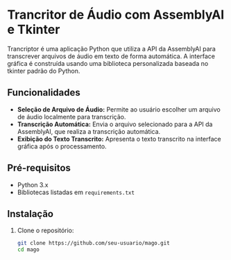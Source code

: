 # Trancritor de Áudio com AssemblyAI e Tkinter

Trancriptor é uma aplicação Python que utiliza a API da AssemblyAI para transcrever arquivos de áudio em texto de forma automática. A interface gráfica é construída usando uma biblioteca personalizada baseada no tkinter padrão do Python.

## Funcionalidades

- **Seleção de Arquivo de Áudio:** Permite ao usuário escolher um arquivo de áudio localmente para transcrição.
- **Transcrição Automática:** Envia o arquivo selecionado para a API da AssemblyAI, que realiza a transcrição automática.
- **Exibição do Texto Transcrito:** Apresenta o texto transcrito na interface gráfica após o processamento.

## Pré-requisitos

- Python 3.x
- Bibliotecas listadas em `requirements.txt`

## Instalação

1. Clone o repositório:

   ```bash
   git clone https://github.com/seu-usuario/mago.git
   cd mago
